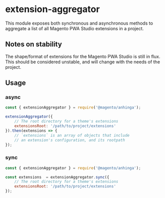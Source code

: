 # extension-aggregator

This module exposes both synchronous and asynchronous methods to aggregate a list of all Magento PWA Studio extensions in a project.

## Notes on stability
The shape/format of extensions for the Magento PWA Studio is still in flux. This should be considered unstable, and will change with the needs of the project.

## Usage
### async
```js
const { extensionAggregator } = require('@magento/anhinga');

extensionAggregator({
    // The root directory for a theme's extensions
    extensionsRoot: '/path/to/project/extensions'
}).then(extensions => {
    // `extensions` is an array of objects that include
    // an extension's configuration, and its rootpath
});
```

### sync
```js
const { extensionAggregator } = require('@magento/anhinga');

const extensions  = extensionAggregator.sync({
    // The root directory for a theme's extensions
    extensionsRoot: '/path/to/project/extensions'
});
```

